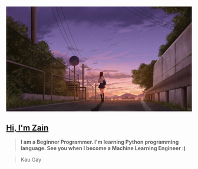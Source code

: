 ![Background](BG4.jpg)
## [Hi, I'm Zain](https://wa.me/qr/MYYIAMIAXBBML1)
> **I am a Beginner Programmer. I'm learning Python programming language. See you when I become a Machine Learning Engineer :)**

> Kau Gay
